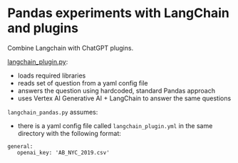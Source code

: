 # Pandas experiments with LangChain and plugins

Combine Langchain with ChatGPT plugins.

[langchain_plugin.py](https://github.com/ryanmark1867/langchain-pandas/blob/main/langchain_pandas.py):
- loads required libraries
- reads set of question from a yaml config file
- answers the question using hardcoded, standard Pandas approach
- uses Vertex AI Generative AI + LangChain to answer the same questions

`langchain_pandas.py` assumes:
- there is a yaml config file called `langchain_plugin.yml` in the same directory with the following format:

```
general:
   openai_key: 'AB_NYC_2019.csv'
```

